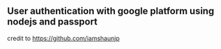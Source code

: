 ## User authentication with google platform using nodejs and passport

credit to https://github.com/iamshaunjp
